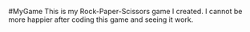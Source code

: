 #MyGame
This is my Rock-Paper-Scissors game I created. I cannot be more happier after coding this game and seeing it work.